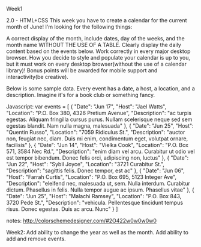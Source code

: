 Week1

2.0 - HTML+CSS
This week you have to create a calendar for the current month of June! I'm looking for the following things:
 
A correct display of the month, include dates, day of the weeks, and the month name WITHOUT THE USE OF A TABLE.
Clearly display the daily content based on the events below.
Work correctly in every major desktop browser.
How you decide to style and populate your calendar is up to you, but it must work on every desktop browser(without the use of a calendar library)! Bonus points will be awarded for mobile support and interactivity(be creative).
 
 
Below is some sample data. Every event has a date, a host, a location, and a description. Imagine it's for a book club or something fancy.
 
Javascript:
var events = [ { "Date": "Jun 17", "Host": "Jael Watts", "Location": "P.O. Box 380, 4326 Pretium Avenue", "Description": "ac turpis egestas. Aliquam fringilla cursus purus. Nullam scelerisque neque sed sem egestas blandit. Nam nulla magna, malesuada" }, { "Date": "Jun 25", "Host": "Quentin Russo", "Location": "7059 Ridiculus St.", "Description": "auctor non, feugiat nec, diam. Duis mi enim, condimentum eget, volutpat ornare, facilisis" }, { "Date": "Jun 14", "Host": "Vielka Cook", "Location": "P.O. Box 571, 3584 Nec Rd.", "Description": "enim diam vel arcu. Curabitur ut odio vel est tempor bibendum. Donec felis orci, adipiscing non, luctus" }, { "Date": "Jun 22", "Host": "Sybil Joyce", "Location": "3721 Curabitur St.", "Description": "sagittis felis. Donec tempor, est ac" }, { "Date": "Jun 06", "Host": "Farrah Curtis", "Location": "P.O. Box 695, 5123 Integer Ave", "Description": "eleifend nec, malesuada ut, sem. Nulla interdum. Curabitur dictum. Phasellus in felis. Nulla tempor augue ac ipsum. Phasellus vitae" }, { "Date": "Jun 25", "Host": "Malachi Ramsey", "Location": "P.O. Box 843, 3720 Pede St.", "Description": "vehicula. Pellentesque tincidunt tempus risus. Donec egestas. Duis ac arcu. Nunc" } ]

notes:
http://colorschemedesigner.com/#2O422w0w0w0w0

Week2:
Add ability to change the year as well as the month.
Add ability to add and remove events.